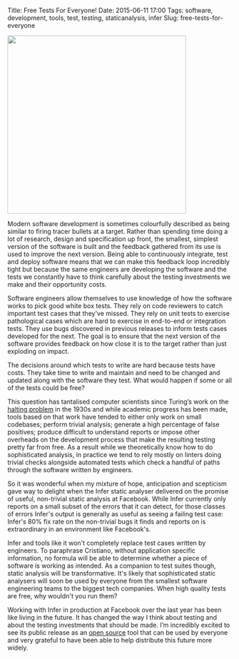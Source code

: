 Title: Free Tests For Everyone!
Date: 2015-06-11 17:00
Tags: software, development, tools, test, testing, staticanalysis, infer
Slug: free-tests-for-everyone

<img src="https://fbinfer.com/img/logo.png" width="400">

Modern software development is sometimes colourfully described as
being similar to firing tracer bullets at a target. Rather than
spending time doing a lot of research, design and specification up
front, the smallest, simplest version of the software is built and the
feedback gathered from its use is used to improve the next
version. Being able to continuously integrate, test and deploy
software means that we can make this feedback loop incredibly tight
but because the same engineers are developing the software and the
tests we constantly have to think carefully about the testing
investments we make and their opportunity costs.

Software engineers allow themselves to use knowledge of how the
software works to pick good white box tests. They rely on code
reviewers to catch important test cases that they've missed. They rely
on unit tests to exercise pathological cases which are hard to
exercise in end-to-end or integration tests. They use bugs discovered
in previous releases to inform tests cases developed for the next. The
goal is to ensure that the next version of the software provides
feedback on how close it is to the target rather than just exploding
on impact.

The decisions around which tests to write are hard because tests have
costs. They take time to write and maintain and need to be changed and
updated along with the software they test. What would happen if some
or all of the tests could be free?

This question has tantalised computer scientists since Turing’s work
on the [halting problem](https://en.wikipedia.org/wiki/Halting_problem)
in the 1930s and while academic progress has been made, tools based on
that work have tended to either only work on small codebases; perform
trivial analysis; generate a high percentage of false positives;
produce difficult to understand reports or impose other overheads on
the development process that make the resulting testing pretty far
from free. As a result while we theoretically know how to do
sophisticated analysis, in practice we tend to rely mostly on linters
doing trivial checks alongside automated tests which check a handful
of paths through the software written by engineers.

So it was wonderful when my mixture of hope, anticipation and
scepticism gave way to delight when the Infer static analyser
delivered on the promise of useful, non-trivial static analysis at
Facebook. While Infer currently only reports on a small subset of the
errors that it can detect, for those classes of errors Infer's output
is generally as useful as seeing a failing test case: Infer's 80% fix
rate on the non-trivial bugs it finds and reports on is extraordinary
in an environment like Facebook's.

Infer and tools like it won't completely replace test cases written by
engineers. To paraphrase Cristiano, without application specific
information, no formula will be able to determine whether a piece of
software is working as intended. As a companion to test suites though,
static analysis will be transformative. It's likely that sophisticated
static analysers will soon be used by everyone from the smallest
software engineering teams to the biggest tech companies. When high
quality tests are free, why wouldn't you run them?

Working with Infer in production at Facebook over the last year has
been like living in the future. It has changed the way I think about
testing and about the testing investments that should be made. I’m
incredibly excited to see its public release as an [open
source](https://github.com/facebook/infer) tool that can be used by
everyone and very grateful to have been able to help distribute this
future more widely.
